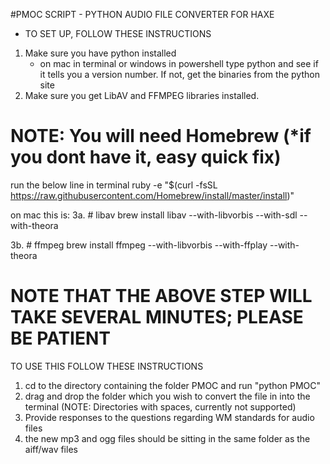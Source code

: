 #PMOC SCRIPT - PYTHON AUDIO FILE CONVERTER FOR HAXE
- TO SET UP, FOLLOW THESE INSTRUCTIONS
1. Make sure you have python installed 
	- on mac in terminal or windows in powershell type python and see if it tells you a version number. If not, get the binaries from the python site
2. Make sure you get LibAV and FFMPEG libraries installed.
# NOTE: You will need Homebrew (*if you dont have it, easy quick fix)
run the below line in terminal
ruby -e "$(curl -fsSL https://raw.githubusercontent.com/Homebrew/install/master/install)"

on mac this is:
3a. # libav
brew install libav --with-libvorbis --with-sdl --with-theora

3b. # ffmpeg
brew install ffmpeg --with-libvorbis --with-ffplay --with-theora

# NOTE THAT THE ABOVE STEP WILL TAKE SEVERAL MINUTES; PLEASE BE PATIENT

TO USE THIS FOLLOW THESE INSTRUCTIONS
1. cd to the directory containing the folder PMOC and run "python PMOC"
2. drag and drop the folder which you wish to convert the file in into the terminal (NOTE: Directories with spaces, currently not supported)
3. Provide responses to the questions regarding WM standards for audio files
4. the new mp3 and ogg files should be sitting in the same folder as the aiff/wav files

